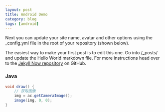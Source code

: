 ```yaml
---
layout: post
title: Android Demo
category: blog
tags: [android]
---
```


Next you can update your site name, avatar and other options using the _config.yml file in the root of your repository (shown below).

The easiest way to make your first post is to edit this one. Go into /_posts/ and update the Hello World markdown file. For more instructions head over to the [Jekyll Now repository](https://github.com/barryclark/jekyll-now) on GitHub.

### Java
```java
void draw() {
    // 获取图像
    img = ac.getCameraImage();
    image(img, 0, 0);
}
```